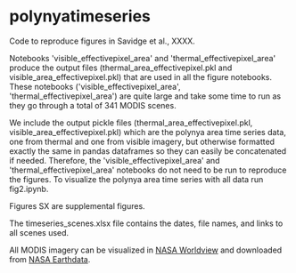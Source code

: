 # polynyatimeseries

Code to reproduce figures in Savidge et al., XXXX.

Notebooks 'visible_effectivepixel_area' and 'thermal_effectivepixel_area' produce the output files (thermal_area_effectivepixel.pkl and visible_area_effectivepixel.pkl) that are  used in all the figure notebooks. These notebooks ('visible_effectivepixel_area', 'thermal_effectivepixel_area') are quite large and take some time to run as they go through a total of 341 MODIS scenes.

We include the output pickle files (thermal_area_effectivepixel.pkl, visible_area_effectivepixel.pkl) which are the polynya area time series data, one from thermal and one from visible imagery, but otherwise formatted exactly the same in pandas dataframes so they can easily be concatenated if needed. Therefore, the 'visible_effectivepixel_area' and 'thermal_effectivepixel_area' notebooks do not need to be run to reproduce the figures. To visualize the polynya area time series with all data run fig2.ipynb.

Figures SX are supplemental figures.

The timeseries_scenes.xlsx file contains the dates, file names, and links to all scenes used.

All MODIS imagery can be visualized in [NASA Worldview](https://worldview.earthdata.nasa.gov/) and downloaded from [NASA Earthdata](https://search.earthdata.nasa.gov/). 
